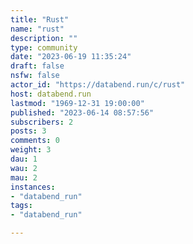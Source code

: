 ```yaml
---
title: "Rust" 
name: "rust"
description: ""
type: community
date: "2023-06-19 11:35:24"
draft: false
nsfw: false
actor_id: "https://databend.run/c/rust"
host: databend.run
lastmod: "1969-12-31 19:00:00"
published: "2023-06-14 08:57:56"
subscribers: 2
posts: 3
comments: 0
weight: 3
dau: 1
wau: 2
mau: 2
instances:
- "databend_run"
tags: 
- "databend_run"

---
```

